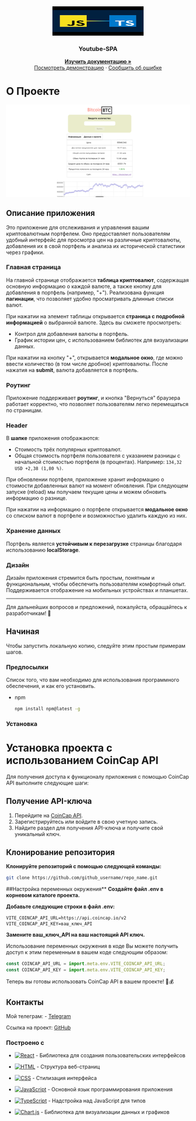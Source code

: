 <!-- PROJECT LOGO -->
<br />
<div align="center">
  <a href="https://react.dev/">
    <img src="./public/imageReadme/titleReadme.jpg" alt="logo" width="250" height="80">
  </a>

  <h3 align="center">Youtube-SPA</h3>
 <p align="center"> 
    <a href="https://github.com/pablitodon/coincap"><strong>Изучить документацию »</strong></a> 
    <br /> 
    <a href="https://coincap-alpha.vercel.app/">Посмотреть демонстрацию</a> 
    · 
    <a href="https://github.com/pablitodon/coincap/issues/new">Сообщить об ошибке</a> 
  </p> 
</div>

<!-- ABOUT THE PROJECT -->

# О Проекте

[![Product Name Screen Shot](./public/imageReadme/coincap.png)](https://github.com/pablitodon/coincap)

## Описание приложения

Это приложение для отслеживания и управления вашим криптовалютным портфелем. Оно предоставляет пользователям удобный интерфейс для просмотра цен на различные криптовалюты, добавления их в свой портфель и анализа их исторической статистики через графики.

### Главная страница

На главной странице отображается **таблица криптовалют**, содержащая основную информацию о каждой валюте, а также кнопку для добавления в портфель (например, "+"). Реализована функция **пагинации**, что позволяет удобно просматривать длинные списки валют.

При нажатии на элемент таблицы открывается **страница с подробной информацией** о выбранной валюте. Здесь вы сможете просмотреть:

- Контрол для добавления валюты в портфель.
- График истории цен, с использованием библиотек для визуализации данных.

При нажатии на кнопку "+", открывается **модальное окно**, где можно ввести количество (в том числе дробное) криптовалюты. После нажатия на **submit**, валюта добавляется в портфель.

### Роутинг

Приложение поддерживает **роутинг**, и кнопка "Вернуться" браузера работает корректно, что позволяет пользователям легко перемещаться по страницам.

### Header

В **шапке** приложения отображаются:

- Стоимость трёх популярных криптовалют.
- Общая стоимость портфеля пользователя с указанием разницы с начальной стоимостью портфеля (в процентах). Например: `134,32 USD +2,38 (1,80 %)`.

При обновлении портфеля, приложение хранит информацию о стоимости добавленных валют на момент обновления. При следующем запуске (reload) мы получаем текущие цены и можем обновить информацию о разнице.

При нажатии на информацию о портфеле открывается **модальное окно** со списком валют в портфеле и возможностью удалить каждую из них.

### Хранение данных

Портфель является **устойчивым к перезагрузке** страницы благодаря использованию **localStorage**.

### Дизайн

Дизайн приложения стремится быть простым, понятным и функциональным, чтобы обеспечить пользователям комфортный опыт. Поддерживается отображение на мобильных устройствах и планшетах.

---

Для дальнейших вопросов и предложений, пожалуйста, обращайтесь к разработчикам! 🚀

## Начиная

Чтобы запустить локальную копию, следуйте этим простым примерам шагов.

### Предпосылки

Список того, что вам необходимо для использования программного обеспечения, и как его установить.

- npm
  ```sh
  npm install npm@latest -g
  ```

### Установка

# Установка проекта с использованием CoinCap API

Для получения доступа к функционалу приложения с помощью CoinCap API выполните следующие шаги:

## Получение API-ключа

1. Перейдите на [CoinCap API](https://coincap.io).
2. Зарегистрируйтесь или войдите в свою учетную запись.
3. Найдите раздел для получения API-ключа и получите свой уникальный ключ.

## Клонирование репозитория

**Клонируйте репозиторий с помощью следующей команды:**

```sh
git clone https://github.com/github_username/repo_name.git
```

##Настройка переменных окружения\*\*
**Создайте файл .env в корневом каталоге проекта.**

**Добавьте следующие строки в файл .env:**

```plaintext
VITE_COINCAP_API_URL=https://api.coincap.io/v2
VITE_COINCAP_API_KEY=ваш_ключ_API
```

**Замените ваш_ключ_API на ваш настоящий API ключ.**

Использование переменных окружения в коде
Вы можете получить доступ к этим переменным в вашем коде следующим образом:

```javascript
const COINCAP_API_URL = import.meta.env.VITE_COINCAP_API_URL;
const COINCAP_API_KEY = import.meta.env.VITE_COINCAP_API_KEY;
```

Теперь вы готовы использовать CoinCap API в вашем проекте! 🚀💰

<!-- CONTACT -->

## Контакты

Мой телеграм: - [Telegram](https://t.me/donpabloooo)

Ссылка на проект: [GitHub](https://github.com/pablitodon/coincap)

### Построено с

- [![React][React.js]][React-url] - Библиотека для создания пользовательских интерфейсов
- [![HTML][HTML]][HTML-url] - Структура веб-страниц
- [![CSS][CSS]][CSS-url] - Стилизация интерфейса
- [![JavaScript][JavaScript]][JavaScript-url] - Основной язык программирования приложения
- [![TypeScript][TypeScript]][TypeScript-url] - Надстройка над JavaScript для типов
- [![Chart.js][Chart.js]][Chart-url] - Библиотека для визуализации данных и графиков

  [React.js]: https://img.shields.io/badge/React-61DAFB?style=flat-square&logo=react&logoColor=black
  [HTML]: https://img.shields.io/badge/HTML-E34F26?style=flat-square&logo=html5&logoColor=white
  [CSS]: https://img.shields.io/badge/CSS-1572B6?style=flat-square&logo=css3&logoColor=white
  [JavaScript]: https://img.shields.io/badge/JavaScript-F7DF1E?style=flat-square&logo=javascript&logoColor=black
  [TypeScript]: https://img.shields.io/badge/TypeScript-007ACC?style=flat-square&logo=typescript&logoColor=white
  [Chart.js]: https://img.shields.io/badge/Chart.js-F38D37?style=flat-square&logo=chart-dot-js&logoColor=white
  [React-url]: https://reactjs.org/
  [HTML-url]: https://developer.mozilla.org/en-US/docs/Web/HTML
  [CSS-url]: https://developer.mozilla.org/en-US/docs/Web/CSS
  [JavaScript-url]: https://developer.mozilla.org/en-US/docs/Web/JavaScript
  [TypeScript-url]: https://www.typescriptlang.org/
  [Chart-url]: https://www.chartjs.org/
